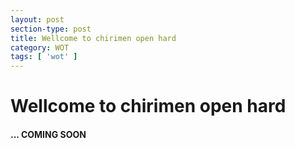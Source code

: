```yaml
---
layout: post
section-type: post
title: Wellcome to chirimen open hard
category: WOT
tags: [ 'wot' ]
---
```


# Wellcome to chirimen open hard

#### ... COMING SOON

